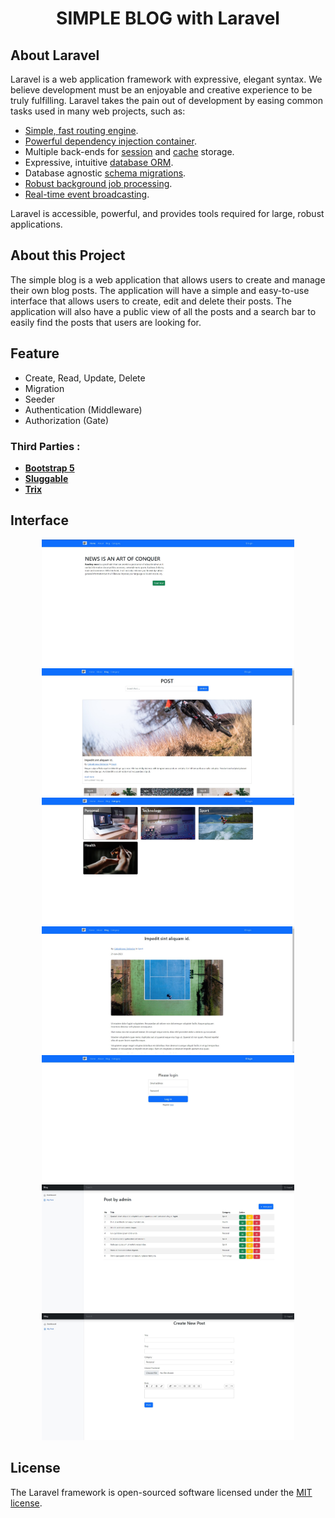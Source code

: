 <h1 align="center">SIMPLE BLOG with Laravel</h1>
 

## About Laravel

Laravel is a web application framework with expressive, elegant syntax. We believe development must be an enjoyable and creative experience to be truly fulfilling. Laravel takes the pain out of development by easing common tasks used in many web projects, such as:

- [Simple, fast routing engine](https://laravel.com/docs/routing).
- [Powerful dependency injection container](https://laravel.com/docs/container).
- Multiple back-ends for [session](https://laravel.com/docs/session) and [cache](https://laravel.com/docs/cache) storage.
- Expressive, intuitive [database ORM](https://laravel.com/docs/eloquent).
- Database agnostic [schema migrations](https://laravel.com/docs/migrations).
- [Robust background job processing](https://laravel.com/docs/queues).
- [Real-time event broadcasting](https://laravel.com/docs/broadcasting).

Laravel is accessible, powerful, and provides tools required for large, robust applications.

## About this Project

The simple blog is a web application that allows users to create and manage their own blog posts. The application will have a simple and easy-to-use interface that allows users to create, edit and delete their posts. The application will also have a public view of all the posts and a search bar to easily find the posts that users are looking for.

## Feature

- Create, Read, Update, Delete
- Migration
- Seeder
- Authentication (Middleware)
- Authorization (Gate)

### Third Parties :
- **[Bootstrap 5](https://getbootstrap.com/)**
- **[Sluggable](https://github.com/cviebrock/eloquent-sluggable)**
- **[Trix](https://github.com/basecamp/trix)**

## Interface
 <p align="center">
    <img src="/readme-img/BLOG-1.jpg" alt="img-1" style="width: 80%; height: auto;"/> 
    <img src="/readme-img/BLOG-2.jpg" alt="img-2" style="width: 80%; height: auto;"/>  
    <img src="/readme-img/BLOG-3.jpg" alt="img-3" style="width: 80%; height: auto;"/>  
    <img src="/readme-img/BLOG-4.jpg" alt="img-4" style="width: 80%; height: auto;"/> 
    <img src="/readme-img/BLOG-5.jpg" alt="img-5" style="width: 80%; height: auto;"/>  
    <img src="/readme-img/BLOG-6.jpg" alt="img-6" style="width: 80%; height: auto;"/>  
    <img src="/readme-img/BLOG-7.jpg" alt="img-7" style="width: 80%; height: auto;"/>  
 </p>
 
## License

The Laravel framework is open-sourced software licensed under the [MIT license](https://opensource.org/licenses/MIT).

